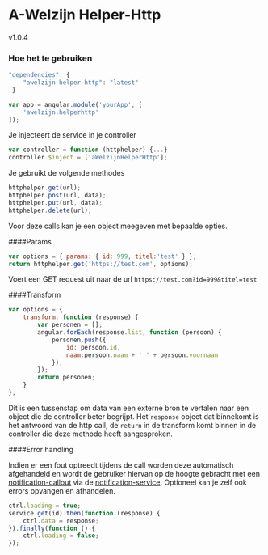 # A-Welzijn Helper-Http

v1.0.4

### Hoe het te gebruiken

```javascript
"dependencies": {
	"awelzijn-helper-http": "latest"
 }
```
```javascript
var app = angular.module('yourApp', [
	'awelzijn.helperhttp'
]);
```

Je injecteert de service in je controller
```javascript
var controller = function (httphelper) {...}
controller.$inject = ['aWelzijnHelperHttp'];
```

Je gebruikt de volgende methodes
```javascript
httphelper.get(url);
httphelper.post(url, data);
httphelper.put(url, data);
httphelper.delete(url);
```

Voor deze calls kan je een object meegeven met bepaalde opties.

####Params

```javascript
var options = { params: { id: 999, titel:'test' } };
return httphelper.get('https://test.com', options);
 ```
 Voert een GET request uit naar de url `https://test.com?id=999&titel=test`

####Transform

```javascript
var options = {
    transform: function (response) {
        var personen = [];   
        angular.forEach(response.list, function (persoon) {
            personen.push({
                id: persoon.id,
                naam:persoon.naam + ' ' + persoon.voornaam
            });
        });
        return personen;
    }
};
```
Dit is een tussenstap om data van een externe bron te vertalen naar een object die de controller beter begrijpt.
Het `response` object dat binnekomt is het antwoord van de http call, de `return` in de transform komt binnen in de controller die deze methode heeft aangesproken.
 
 
####Error handling

Indien er een fout optreedt tijdens de call worden deze automatisch afgehandeld en wordt de gebruiker hiervan op de hoogte gebracht met een [notification-callout](https://github.com/A-welzijn/notification-callout)
via de [notification-service](https://github.com/A-welzijn/notification-service).
Optioneel kan je zelf ook errors opvangen en afhandelen.

```javascript
ctrl.loading = true;
service.get(id).then(function (response) {
    ctrl.data = response;
}).finally(function () {
    ctrl.loading = false;
});
```